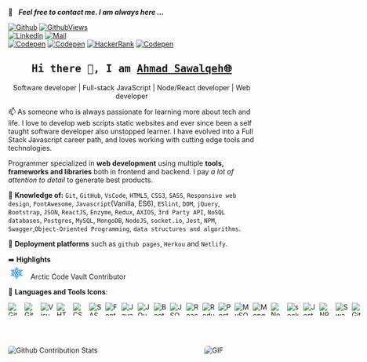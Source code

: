 <!--
**Ahmad-Sawalqeh/Ahmad-Sawalqeh** is a ✨ _special_ ✨ repository because its `README.md` (this file) appears on your GitHub profile.

Here are some ideas to get you started:

- 🔭 I’m currently working on ...
- 🌱 I’m currently learning ...
- 👯 I’m looking to collaborate on ...
- 🤔 I’m looking for help with ...
- 💬 Ask me about ...
- 📫 How to reach me: ...
- 😄 Pronouns: ...
- ⚡ Fun fact: ...
-->
📩 &nbsp; ***Feel free to contact me. I am always here ...***

[![Github](https://img.shields.io/github/followers/Ahmad-Sawalqeh?label=Follow&style=social)](https://github.com/Ahmad-Sawalqeh)
[![GithubViews](https://api.freemotion-llc.com/api/github/v1/profile-views?username=Ahmad-Sawalqeh)](https://github.com/Ahmad-Sawalqeh)
<br>
[![Linkedin](https://img.shields.io/badge/LinkedIn-Ahmad%20Sawalqeh-blue?logo=Linkedin&logoColor=blue&labelColor=black)](https://www.linkedin.com/in/ahmad-alsawalqeh/)
[![Mail](https://img.shields.io/badge/Hotmail-sawalqa_jo@hotmail.com-blue?logo=Gmail&logoColor=blue&labelColor=black)](mailto:sawalqa_jo@hotmail.com)
<br>
[![Codepen](https://img.shields.io/badge/Codepen-Ahmad%20Sawalqeh-gray?logo=codepen&logoColor=white&labelColor=black)](https://codepen.io/AhmadSawalqeh)
[![Codepen](https://img.shields.io/badge/Codesandbox-Ahmad%20Sawalqeh-gray?logo=codesandbox&logoColor=white&labelColor=black)](https://codesandbox.io/u/Ahmad-Sawalqeh)
[![HackerRank](https://img.shields.io/badge/HackerRank-sawalqa_jo-brightgreen?logo=HackerRank&logoColor=Green&labelColor=black)](https://www.hackerrank.com/sawalqa_jo)
[![Codepen](https://img.shields.io/badge/Codewars-Ahmad%20Sawalqeh-maroon?logo=codewars&logoColor=maroon&labelColor=black)](https://www.codewars.com/users/Ahmad-Sawalqeh)
<!-- [![HitCount](http://hits.dwyl.com/Ahmad-Sawalqeh/Ahmad-Sawalqeh.svg)](http://hits.dwyl.com/Ahmad-Sawalqeh/Ahmad-Sawalqeh) -->

<h2 align='center'><samp><strong>Hi there 👋, I am <a href="https://ahmad-sawalqeh.github.io/my_resume/" target="_blank">Ahmad Sawalqeh🌐</a></strong></samp></h2>
<p align='center'>Software developer | Full-stack JavaScript | Node/React developer | Web developer</p>

<p align='left'> 📫 As someone who is always passionate for learning more about tech and life. I love to develop web scripts static websites and ever since been a self taught software developer also unstopped learner. I have evolved into a Full Stack Javascript career path, and loves working with cutting edge tools and technologies.</p>

Programmer specialized in **web development** using multiple **tools, frameworks and libraries** both in frontend and backend. I pay *a lot of attention to detail* to generate best products.

💬 **Knowledge of:** `Git`, `GitHub`, `VsCode`, `HTML5`, `CSS3`, `SASS`, `Responsive web design`, `FontAwesome`, `Javascript`(Vanilla, ES6), `ESlint`, `DOM`, `jQuery`, `Bootstrap`, `JSON`,
 `ReactJS`, `Enzyme`, `Redux`, `AXIOS`, `3rd Party API`, `NoSQL databases`, `Postgres`, `MySQL`, `MongoDB`, `NodeJS`, `socket.io`, `Jest`, `NPM`, `Swagger`,`Object-Oriented Programming`, `data structures and algorithms`.

💬 **Deployment platforms** such as `github pages`, `Herkou` and `Netlify`.

➡️ **Highlights** <br>
&nbsp;<img src='https://raw.githubusercontent.com/acervenky/animated-github-badges/master/assets/acbadge.gif' width='26' height='26'>&nbsp;&nbsp;&nbsp;&nbsp;<span>Arctic Code Vault Contributor</span>

💬 **Languages and Tools Icons**:
<p style="display: flex; justify-contect: space-between;">
<img style="margin-right: 7px" alt="Git" width="26px" height="26px" src="https://cdn.worldvectorlogo.com/logos/git-icon.svg" />
<img style="margin-right: 7px" alt="GitHub" width="26px" height="26px" src="https://cdn.worldvectorlogo.com/logos/github-1.svg" />
<img style="margin-right: 7px" alt="Visual Studio Code" width="26px" height="26px" src="https://cdn.worldvectorlogo.com/logos/visual-studio-code-1.svg" />
<img style="margin-right: 7px" alt="HTML5" width="26px" height="26px" src="https://cdn.worldvectorlogo.com/logos/html5.svg" />
<img style="margin-right: 7px" alt="CSS3" width="26px" height="26px" src="https://cdn.worldvectorlogo.com/logos/css-5.svg" />
<img style="margin-right: 7px" alt="SASS" width="26px" height="26px" src="https://cdn.worldvectorlogo.com/logos/sass-1.svg" />
<img style="margin-right: 7px" alt="FontAwesome" width="26px" height="26px" src="https://cdn.worldvectorlogo.com/logos/fontawesome-1.svg" />
<img style="margin-right: 7px" alt="JavaScript" width="26px" height="26px" src="https://cdn.worldvectorlogo.com/logos/javascript.svg" />
<img style="margin-right: 7px" alt="JQuery" width="26px" height="26px" src="https://cdn3.iconfinder.com/data/icons/popular-services-brands/512/jquery-512.png" />
<img style="margin-right: 7px" alt="Bootstrap" width="26px" height="26px" src="https://cdn.worldvectorlogo.com/logos/bootstrap-4.svg" />
<img style="margin-right: 7px" alt="JSON" width="26px" height="26px" src="https://cdn.worldvectorlogo.com/logos/json.svg" />
<img style="margin-right: 7px" alt="React.js" width="26px" height="26px" src="https://www.vectorlogo.zone/logos/reactjs/reactjs-icon.svg" />
<img style="margin-right: 7px" alt="Redux" width="26px" height="26px" src="https://cdn.worldvectorlogo.com/logos/redux.svg" />
<img style="margin-right: 7px" alt="PostgreSQL" width="26px" height="26px" src="https://cdn.worldvectorlogo.com/logos/postgresql.svg" />
<img style="margin-right: 7px" alt="MySQL" width="30px" height="26px" src="https://cdn.worldvectorlogo.com/logos/mysql-7.svg" />
<img style="margin-right: 7px" alt="MongoDB" width="30px" height="26px" src="https://developer.asustor.com/uploadIcons/0020_999_1579584903_MongoDB_256.png" />
<img style="margin-right: 7px" alt="Node.js" width="26px" height="26px" src="https://image.winudf.com/v2/image1/Y29tLnNreWFwcGVyLmxlYXJubm9kZWpzX2ljb25fMTU1ODM1NzY4M18wMzI/icon.png?w=170&fakeurl=1" />
<img align="left" style="margin-right: 7px" alt="socket.io" width="26px" height="26px" src="https://upload.wikimedia.org/wikipedia/commons/thumb/9/96/Socket-io.svg/1024px-Socket-io.svg.png" />

<img  style="margin-right: 7px" alt="Jest" width="26px" height="26px" src="https://cdn.worldvectorlogo.com/logos/jest-0.svg" />
<img  style="margin-right: 7px" alt="NPM" width="26px" height="26px" src="https://cdn.freebiesupply.com/logos/thumbs/2x/npm-logo.png" />
<img  style="margin-right: 7px" alt="SwaggerHub" width="26px" height="26px" src="https://miro.medium.com/max/720/0*ouOwqU23IiOAJf5v.jpg" />
<img  style="margin-right: 7px" alt="Github Pages" width="26px" height="26px" src="https://techcrunch.com/wp-content/uploads/2010/07/github-logo.png?w=512" />
<img  style="margin-right: 7px" alt="Heroku" width="26px" height="26px" src="https://cdn.iconscout.com/icon/free/png-512/heroku-5-569467.png" />
<img  style="margin-right: 7px" alt="Netlify" width="26px" height="26px" src="https://seeklogo.com/images/N/netlify-logo-758722CDF4-seeklogo.com.png" />
</p>
<br>
<br>
<!-- https://github.com/anuraghazra/github-readme-stats -->
<!-- <p>
<img align="left" alt="Ahmad-Sawalqeh's Github Stats" src="https://github-readme-stats.vercel.app/api?username=Ahmad-Sawalqeh&show_icons=true&hide_border=true" />
</p> -->
<p style="display: flex; justify-contect: space-between;">
<img style="border-radius: 5px; margin-bottom: 5px" alt="Github Contribution Stats" width="400px" height="240px" src="https://github-contribution-stats.vercel.app/api/?username=Ahmad-Sawalqeh" />
<img style="border-radius: 5px; margin-bottom: 5px" alt="GIF" width="320px" height="240px" src="https://miro.medium.com/max/875/1*Urc28sbnORGOW5oyohQ06g.gif" />

<!-- [![Contribution Stats](https://github-contribution-stats.vercel.app/api/?username=Ahmad-Sawalqeh)](https://github.com/Ahmad-Sawalqeh/github-contribution-stats/) -->
</p>
